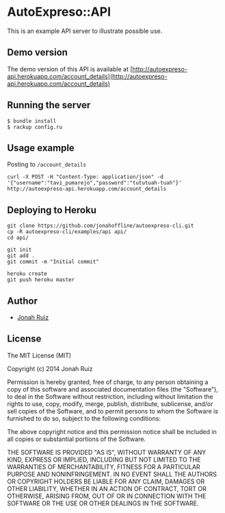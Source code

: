 # AutoExpreso::API

This is an example API server to illustrate possible use.

## Demo version
The demo version of this API is available at [http://autoexpreso-api.herokuapp.com/account_details](http://autoexpreso-api.herokuapp.com/account_details)


## Running the server

```console
$ bundle install
$ rackup config.ru
```


## Usage example

Posting to `/account_details`

`curl -X POST -H "Content-Type: application/json" -d '{"username":"tavi_pumarejo","password":"tututuah-tuah"}' http://autoexpreso-api.herokuapp.com/account_details`


## Deploying to Heroku

```console
git clone https://github.com/jonahoffline/autoexpreso-cli.git
cp -R autoexpreso-cli/examples/api api/
cd api/

git init
git add .
git commit -m "Initial commit"

heroku create
git push heroku master
```

## Author
* [Jonah Ruiz](http://www.pixelhipsters.com)


## License
The MIT License (MIT)

Copyright (c) 2014 Jonah Ruiz

Permission is hereby granted, free of charge, to any person obtaining a copy of
this software and associated documentation files (the "Software"), to deal in
the Software without restriction, including without limitation the rights to
use, copy, modify, merge, publish, distribute, sublicense, and/or sell copies of
the Software, and to permit persons to whom the Software is furnished to do so,
subject to the following conditions:

The above copyright notice and this permission notice shall be included in all
copies or substantial portions of the Software.

THE SOFTWARE IS PROVIDED "AS IS", WITHOUT WARRANTY OF ANY KIND, EXPRESS OR
IMPLIED, INCLUDING BUT NOT LIMITED TO THE WARRANTIES OF MERCHANTABILITY, FITNESS
FOR A PARTICULAR PURPOSE AND NONINFRINGEMENT. IN NO EVENT SHALL THE AUTHORS OR
COPYRIGHT HOLDERS BE LIABLE FOR ANY CLAIM, DAMAGES OR OTHER LIABILITY, WHETHER
IN AN ACTION OF CONTRACT, TORT OR OTHERWISE, ARISING FROM, OUT OF OR IN
CONNECTION WITH THE SOFTWARE OR THE USE OR OTHER DEALINGS IN THE SOFTWARE.
